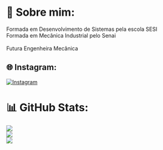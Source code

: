 # 💫 Sobre mim:
Formada em Desenvolvimento de Sistemas pela escola SESI<br>Formada em Mecânica Industrial pelo Senai<br><br>Futura Engenheira Mecânica


## 🌐 Instagram:
[![Instagram](https://img.shields.io/badge/Instagram-%23E4405F.svg?logo=Instagram&logoColor=white)](https://instagram.com/anaorsii) 
# 📊 GitHub Stats:
![](https://github-readme-stats.vercel.app/api?username=moapil&theme=radical&hide_border=false&include_all_commits=false&count_private=false)<br/>
![](https://github-readme-streak-stats.herokuapp.com/?user=moapil&theme=radical&hide_border=false)<br/>
![](https://github-readme-stats.vercel.app/api/top-langs/?username=moapil&theme=radical&hide_border=false&include_all_commits=false&count_private=false&layout=compact)

<!-- Proudly created with GPRM ( https://gprm.itsvg.in ) -->
